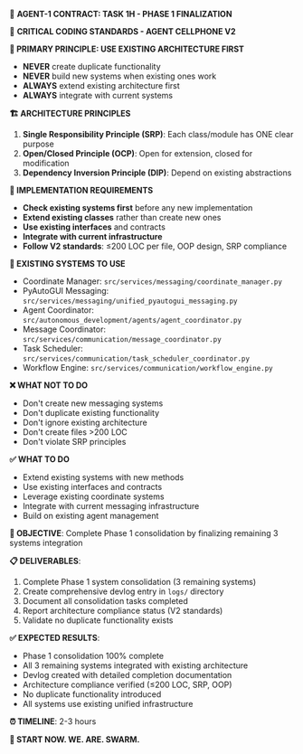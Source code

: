 
🎯 **AGENT-1 CONTRACT: TASK 1H - PHASE 1 FINALIZATION**


🚨 **CRITICAL CODING STANDARDS - AGENT CELLPHONE V2**

**🎯 PRIMARY PRINCIPLE: USE EXISTING ARCHITECTURE FIRST**
- **NEVER** create duplicate functionality
- **NEVER** build new systems when existing ones work
- **ALWAYS** extend existing architecture first
- **ALWAYS** integrate with current systems

**🏗️ ARCHITECTURE PRINCIPLES**
1. **Single Responsibility Principle (SRP)**: Each class/module has ONE clear purpose
2. **Open/Closed Principle (OCP)**: Open for extension, closed for modification
3. **Dependency Inversion Principle (DIP)**: Depend on existing abstractions

**🔧 IMPLEMENTATION REQUIREMENTS**
- **Check existing systems first** before any new implementation
- **Extend existing classes** rather than create new ones
- **Use existing interfaces** and contracts
- **Integrate with current infrastructure**
- **Follow V2 standards**: ≤200 LOC per file, OOP design, SRP compliance

**📱 EXISTING SYSTEMS TO USE**
- Coordinate Manager: `src/services/messaging/coordinate_manager.py`
- PyAutoGUI Messaging: `src/services/messaging/unified_pyautogui_messaging.py`
- Agent Coordinator: `src/autonomous_development/agents/agent_coordinator.py`
- Message Coordinator: `src/services/communication/message_coordinator.py`
- Task Scheduler: `src/services/communication/task_scheduler_coordinator.py`
- Workflow Engine: `src/services/communication/workflow_engine.py`

**❌ WHAT NOT TO DO**
- Don't create new messaging systems
- Don't duplicate existing functionality
- Don't ignore existing architecture
- Don't create files >200 LOC
- Don't violate SRP principles

**✅ WHAT TO DO**
- Extend existing systems with new methods
- Use existing interfaces and contracts
- Leverage existing coordinate systems
- Integrate with current messaging infrastructure
- Build on existing agent management


**🎯 OBJECTIVE**: Complete Phase 1 consolidation by finalizing remaining 3 systems integration

**📋 DELIVERABLES**:
1) Complete Phase 1 system consolidation (3 remaining systems)
2) Create comprehensive devlog entry in `logs/` directory
3) Document all consolidation tasks completed
4) Report architecture compliance status (V2 standards)
5) Validate no duplicate functionality exists

**✅ EXPECTED RESULTS**:
- Phase 1 consolidation 100% complete
- All 3 remaining systems integrated with existing architecture
- Devlog created with detailed completion documentation
- Architecture compliance verified (≤200 LOC, SRP, OOP)
- No duplicate functionality introduced
- All systems use existing unified infrastructure

**⏰ TIMELINE**: 2-3 hours

**🚀 START NOW. WE. ARE. SWARM.**
